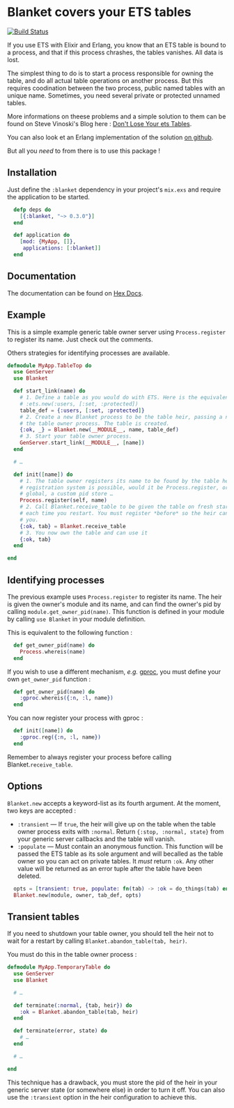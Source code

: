 # Blanket covers your ETS tables

[![Build Status](https://travis-ci.org/niahoo/blanket.svg?branch=master)](https://travis-ci.org/niahoo/blanket)

If you use ETS with Elixir and Erlang, you know that an ETS table is bound to a process, and that if this process chrashes, the tables vanishes. All data is lost.

The simplest thing to do is to start a process responsible for owning the table, and do all actual table operations on another process. But this requires coodination between the two process, public named tables with an unique name. Sometimes, you need several private or protected unnamed tables.

More informations on theese problems and a simple solution to them can be found on Steve Vinoski's Blog here : [Don't Lose Your ets Tables](http://steve.vinoski.net/blog/2011/03/23/dont-lose-your-ets-tables/).

You can also look et an Erlang implementation of the solution [on github](https://github.com/DeadZen/etsgive).

But all you *need* to from there is to use this package !

## Installation

Just define	the `:blanket` dependency in your project's `mix.exs` and require the application to be started.

```elixir
  defp deps do
    [{:blanket, "~> 0.3.0"}]
  end

  def application do
    [mod: {MyApp, []},
     applications: [:blanket]]
  end
```

## Documentation

The documentation can be found on [Hex Docs](http://hexdocs.pm/blanket).

## Example

This is a simple example generic table owner server using `Process.register` to register its name. Just check out the comments.

Others strategies for identifying processes are available.

```elixir
defmodule MyApp.TableTop do
  use GenServer
  use Blanket

  def start_link(name) do
    # 1. Define a table as you would do with ETS. Here is the equivalent of
    # :ets.new(:users, [:set, :protected])
    table_def = {:users, [:set, :protected]}
    # 2. Create a new Blanket process to be the table heir, passing a name for
    # the table owner process. The table is created.
    {:ok, _} = Blanket.new(__MODULE__, name, table_def)
    # 3. Start your table owner process.
    GenServer.start_link(__MODULE__, [name])
  end

  # …

  def init([name]) do
    # 1. The table owner registers its name to be found by the table heir. Any
    # registration system is possible, would it be Process.register, or gproc,
    # global, a custom pid store …
    Process.register(self, name)
    # 2. Call Blanket.receive_table to be given the table on fresh start and
    # each time you restart. You must register *before* so the heir can find
    # you.
    {:ok, tab} = Blanket.receive_table
    # 3. You now own the table and can use it
    {:ok, tab}
  end

end

```

## Identifying processes

The previous example uses `Process.register` to register its name. The heir is given the owner's module and its name, and can find the owner's pid by calling `module.get_owner_pid(name)`. This function is defined in your module by calling `use Blanket` in your module definition.

This is equivalent to the following function :

```elixir
  def get_owner_pid(name) do
    Process.whereis(name)
  end
```

If you wish to use a different mechanism, *e.g.* [gproc](https://github.com/uwiger/gproc), you must define your own `get_owner_pid` function :

```elixir
  def get_owner_pid(name) do
    :gproc.whereis({:n, :l, name})
  end
```

You can now register your process with gproc :

```elixir
  def init([name]) do
    :gproc.reg({:n, :l, name})
  end
```

Remember to always register your process before calling Blanket.`receive_table`.

## Options

`Blanket.new` accepts a keyword-list as its fourth argument. At the moment, two keys are accepted :

 - `:transient` — If `true`, the heir will give up on the table when the table owner process exits with `:normal`. Return `{:stop, :normal, state}` from your generic server callbacks and the table will vanish.
 - `:populate` — Must contain an anonymous function. This function will be passed the ETS table as its sole argument and will becalled as the table owner so you can act on private tables. It *must* return `:ok`. Any other value will be returned as an error tuple after the table have been deleted.

```elixir
  opts = [transient: true, populate: fn(tab) -> :ok = do_things(tab) end]
  Blanket.new(module, owner, tab_def, opts)
```

## Transient tables

If you need to shutdown your table owner, you should tell the heir not to wait for a restart by calling `Blanket.abandon_table(tab, heir)`.

You must do this in the table owner process :

```elixir
defmodule MyApp.TemporaryTable do
  use GenServer
  use Blanket

  # …

  def terminate(:normal, {tab, heir}) do
    :ok = Blanket.abandon_table(tab, heir)
  end

  def terminate(error, state) do
    # …
  end

  # …

end
```

This technique has a drawback, you must store the pid of the heir in your generic server state (or somewhere else) in order to turn it off. You can also use the `:transient` option in the heir configuration to achieve this.
